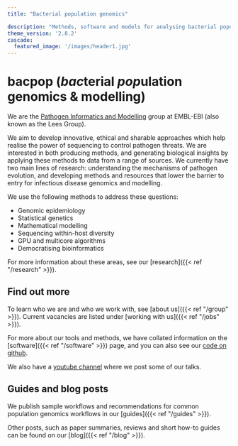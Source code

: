 ```yaml
---
title: "Bacterial population genomics"

description: "Methods, software and models for analysing bacterial populations and genomes"
theme_version: '2.8.2'
cascade:
  featured_image: '/images/header1.jpg'
---
```

# bacpop (*bac*terial *pop*ulation genomics & modelling)

We are the [Pathogen Informatics and Modelling](https://www.ebi.ac.uk/research/lees/) group
at EMBL-EBI (also known as the Lees Group).

We aim to develop innovative, ethical and sharable approaches which help realise the power of sequencing to control pathogen threats. We are interested in both producing methods, and generating biological insights by applying these methods to data from a range of sources. We currently have two main lines of research: understanding the mechanisms of pathogen evolution, and developing
methods and resources that lower the barrier to entry for infectious disease genomics and modelling.

We use the following methods to address these questions:
* Genomic epidemiology
* Statistical genetics
* Mathematical modelling
* Sequencing within-host diversity
* GPU and multicore algorithms
* Democratising bioinformatics

For more information about these areas, see our [research]({{< ref "/research" >}}).

## Find out more

To learn who we are and who we work with, see [about us]({{< ref "/group" >}}).
Current vacancies are listed under [working with us]({{< ref "/jobs" >}}).

For more about our tools and methods, we have collated information on the [software]({{< ref "/software" >}}) page,
and you can also see our [code on github](https://github.com/bacpop).

We also have a [youtube channel](https://www.youtube.com/channel/UCmp3iSn08C1wAQqC-S7evLw) where we post some of our talks.

## Guides and blog posts

We publish sample workflows and recommendations for common population genomics workflows
in our [guides]({{< ref "/guides" >}}).

Other posts, such as paper summaries, reviews and short how-to guides
can be found on our [blog]({{< ref "/blog" >}}).
